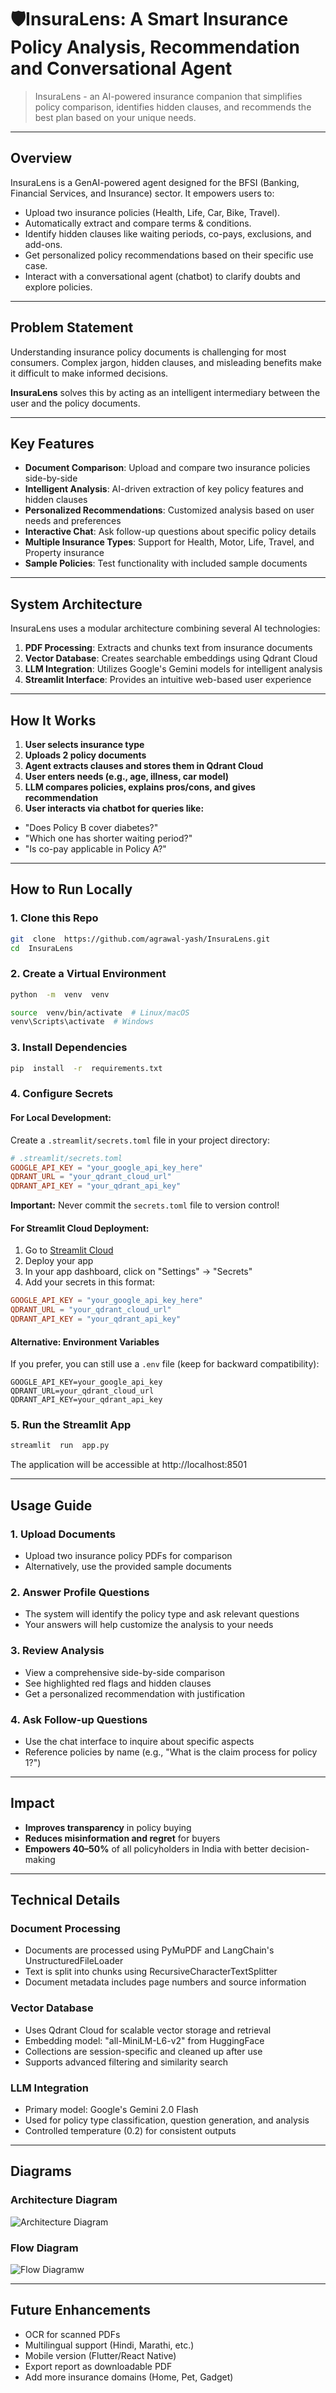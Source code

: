 # 🛡️InsuraLens: A Smart Insurance Policy Analysis, Recommendation and Conversational Agent

> InsuraLens - an AI-powered insurance companion that simplifies policy comparison, identifies hidden clauses, and recommends the best plan based on your unique needs.

---

## Overview

InsuraLens is a GenAI-powered agent designed for the BFSI (Banking, Financial Services, and Insurance) sector. It empowers users to:

- Upload two insurance policies (Health, Life, Car, Bike, Travel).
- Automatically extract and compare terms & conditions.
- Identify hidden clauses like waiting periods, co-pays, exclusions, and add-ons.
- Get personalized policy recommendations based on their specific use case.
- Interact with a conversational agent (chatbot) to clarify doubts and explore policies.

---

## Problem Statement

Understanding insurance policy documents is challenging for most consumers. Complex jargon, hidden clauses, and misleading benefits make it difficult to make informed decisions.

**InsuraLens** solves this by acting as an intelligent intermediary between the user and the policy documents.

---

## Key Features

-   **Document Comparison**: Upload and compare two insurance policies side-by-side
-   **Intelligent Analysis**: AI-driven extraction of key policy features and hidden clauses
-   **Personalized Recommendations**: Customized analysis based on user needs and preferences
-   **Interactive Chat**: Ask follow-up questions about specific policy details
-   **Multiple Insurance Types**: Support for Health, Motor, Life, Travel, and Property insurance
-   **Sample Policies**: Test functionality with included sample documents

---

## System Architecture

InsuraLens uses a modular architecture combining several AI technologies:

1.  **PDF Processing**: Extracts and chunks text from insurance documents
2.  **Vector Database**: Creates searchable embeddings using Qdrant Cloud
3.  **LLM Integration**: Utilizes Google's Gemini models for intelligent analysis
4.  **Streamlit Interface**: Provides an intuitive web-based user experience  
 
---

## How It Works

1.  **User selects insurance type**
2.  **Uploads 2 policy documents**
3.  **Agent extracts clauses and stores them in Qdrant Cloud**
4.  **User enters needs (e.g., age, illness, car model)**
5.  **LLM compares policies, explains pros/cons, and gives recommendation**
6.  **User interacts via chatbot for queries like:**
- "Does Policy B cover diabetes?"
- "Which one has shorter waiting period?"
- "Is co-pay applicable in Policy A?"

---

## How to Run Locally

### 1. Clone this Repo

```bash
git  clone  https://github.com/agrawal-yash/InsuraLens.git
cd  InsuraLens
```

### 2. Create a Virtual Environment

```bash
python  -m  venv  venv

source  venv/bin/activate  # Linux/macOS
venv\Scripts\activate  # Windows
```

### 3. Install Dependencies

```bash
pip  install  -r  requirements.txt
```

### 4. Configure Secrets

#### For Local Development:
Create a `.streamlit/secrets.toml` file in your project directory:

```toml
# .streamlit/secrets.toml
GOOGLE_API_KEY = "your_google_api_key_here"
QDRANT_URL = "your_qdrant_cloud_url"
QDRANT_API_KEY = "your_qdrant_api_key"
```

**Important:** Never commit the `secrets.toml` file to version control!

#### For Streamlit Cloud Deployment:
1. Go to [Streamlit Cloud](https://share.streamlit.io/)
2. Deploy your app
3. In your app dashboard, click on "Settings" → "Secrets"
4. Add your secrets in this format:
```toml
GOOGLE_API_KEY = "your_google_api_key_here"
QDRANT_URL = "your_qdrant_cloud_url"
QDRANT_API_KEY = "your_qdrant_api_key"
```

#### Alternative: Environment Variables
If you prefer, you can still use a `.env` file (keep for backward compatibility):
```
GOOGLE_API_KEY=your_google_api_key
QDRANT_URL=your_qdrant_cloud_url
QDRANT_API_KEY=your_qdrant_api_key
```

### 5. Run the Streamlit App

```bash
streamlit  run  app.py
```
The application will be accessible at http://localhost:8501

---

## Usage Guide

### 1. Upload Documents

-   Upload two insurance policy PDFs for comparison
-   Alternatively, use the provided sample documents

### 2. Answer Profile Questions

-   The system will identify the policy type and ask relevant questions
-   Your answers will help customize the analysis to your needs

### 3. Review Analysis

-   View a comprehensive side-by-side comparison
-   See highlighted red flags and hidden clauses
-   Get a personalized recommendation with justification

### 4. Ask Follow-up Questions

-   Use the chat interface to inquire about specific aspects
-   Reference policies by name (e.g., "What is the claim process for policy 1?")

---

## Impact

-  **Improves transparency** in policy buying
-  **Reduces misinformation and regret** for buyers
-  **Empowers 40–50%** of all policyholders in India with better decision-making

---

## Technical Details

### Document Processing

-   Documents are processed using PyMuPDF and LangChain's UnstructuredFileLoader
-   Text is split into chunks using RecursiveCharacterTextSplitter
-   Document metadata includes page numbers and source information

### Vector Database

-   Uses Qdrant Cloud for scalable vector storage and retrieval
-   Embedding model: "all-MiniLM-L6-v2" from HuggingFace
-   Collections are session-specific and cleaned up after use
-   Supports advanced filtering and similarity search

### LLM Integration

-   Primary model: Google's Gemini 2.0 Flash
-   Used for policy type classification, question generation, and analysis
-   Controlled temperature (0.2) for consistent outputs  

---

## Diagrams

### Architecture Diagram 
![Architecture Diagram](https://github.com/user-attachments/assets/bef58953-22ea-4079-8bae-b17fd7aed06d)

### Flow Diagram 
![Flow Diagramw](https://github.com/user-attachments/assets/7d08f4f6-80ba-47ef-9233-a6c39eee7e95)






---

## Future Enhancements

- OCR for scanned PDFs
- Multilingual support (Hindi, Marathi, etc.)
- Mobile version (Flutter/React Native)
- Export report as downloadable PDF
- Add more insurance domains (Home, Pet, Gadget)
